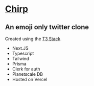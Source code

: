 # [Chirp](https://chirp-adamdcosta.vercel.app/)

## An emoji only twitter clone

Created using the [T3 Stack](https://create.t3.gg/).

- Next.JS
- Typescript
- Tailwind
- Prisma
- Clerk for auth
- Planetscale DB
- Hosted on Vercel 


